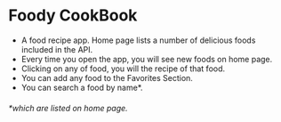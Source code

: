 # Foody CookBook

* A food recipe app. Home page lists a number of delicious foods included in the API.
* Every time you open the app, you will see new foods on home page.
* Clicking on any of food, you will the recipe of that food.
* You can add any food to the Favorites Section.
* You can search a food by name*.

###### *which are listed on home page.
